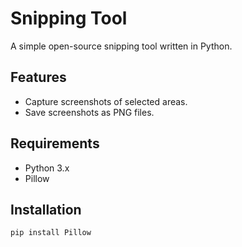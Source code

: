 # Snipping Tool

A simple open-source snipping tool written in Python.

## Features
- Capture screenshots of selected areas.
- Save screenshots as PNG files.

## Requirements
- Python 3.x
- Pillow

## Installation
```sh
pip install Pillow
